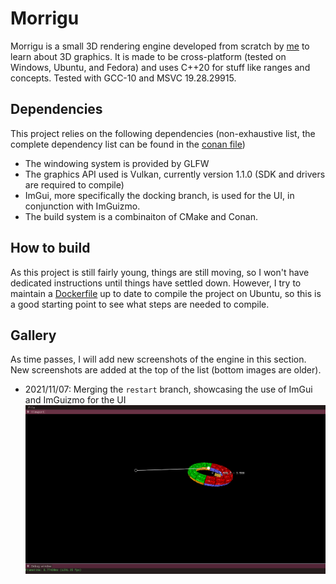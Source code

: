 # Morrigu

Morrigu is a small 3D rendering engine developed from scratch by [me](https://github.com/Ithyx) to learn about 3D graphics.
It is made to be cross-platform (tested on Windows, Ubuntu, and Fedora) and uses C++20 for stuff like ranges and concepts. Tested with GCC-10 and MSVC 19.28.29915.

## Dependencies

This project relies on the following dependencies (non-exhaustive list, the complete dependency list can be found in the [conan file](../conanfile.txt))

* The windowing system is provided by GLFW
* The graphics API used is Vulkan, currently version 1.1.0 (SDK and drivers are required to compile)
* ImGui, more specifically the docking branch, is used for the UI, in conjunction with ImGuizmo.
* The build system is a combinaiton of CMake and Conan.

## How to build

As this project is still fairly young, things are still moving, so I won't have dedicated instructions until things have settled down. However, I try to maintain a [Dockerfile](../Dockerfile) up to date to compile the project on Ubuntu, so this is a good starting point to see what steps are needed to compile.

## Gallery

As time passes, I will add new screenshots of the engine in this section. New screenshots are added at the top of the list (bottom images are older).

* 2021/11/07: Merging the `restart` branch, showcasing the use of ImGui and ImGuizmo for the UI
![Screenshot from 2021/11/07 UI showcase, using ImGui and ImGuizmo](Sample_2021_11_07.png)
